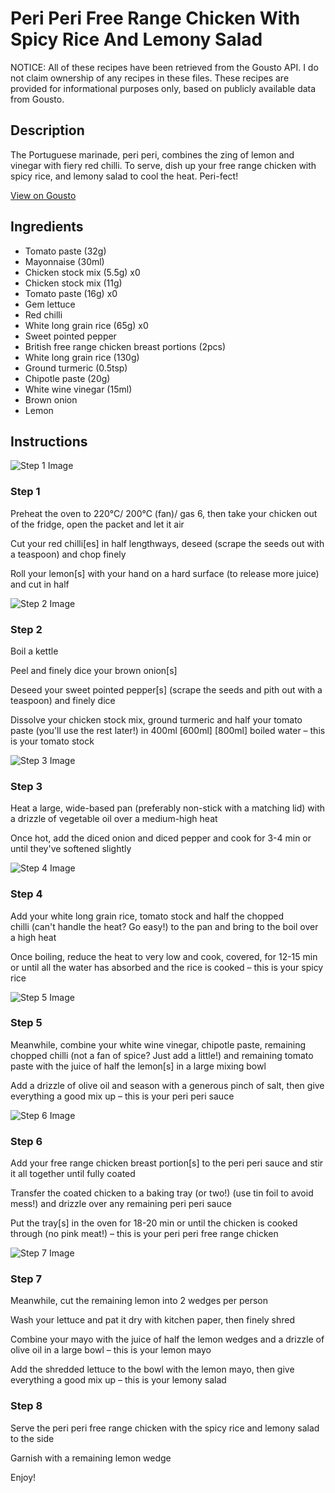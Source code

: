 # Peri Peri Free Range Chicken With Spicy Rice And Lemony Salad

NOTICE: All of these recipes have been retrieved from the Gousto API. I do not claim ownership of any recipes in these files. These recipes are provided for informational purposes only, based on publicly available data from Gousto.

## Description

The Portuguese marinade, peri peri, combines the zing of lemon and vinegar with fiery red chilli. To serve, dish up your free range chicken with spicy rice, and lemony salad to cool the heat. Peri-fect! 

[View on Gousto](https://www.gousto.co.uk/recipes/cookbook/peri-peri-free-range-chicken-with-spicy-rice-and-lemony-salad)

## Ingredients

- Tomato paste (32g)
- Mayonnaise (30ml)
- Chicken stock mix (5.5g) x0
- Chicken stock mix (11g)
- Tomato paste (16g) x0
- Gem lettuce
- Red chilli
- White long grain rice (65g) x0
- Sweet pointed pepper
- British free range chicken breast portions (2pcs)
- White long grain rice (130g)
- Ground turmeric (0.5tsp)
- Chipotle paste (20g)
- White wine vinegar (15ml)
- Brown onion
- Lemon

## Instructions

![Step 1 Image](https://production-media.gousto.co.uk/cms/recipe-step-image/Step-1-1713869513998-x200.jpg)

### Step 1

Preheat the oven to 220°C/ 200°C (fan)/ gas 6, then take your chicken out of the fridge, open the packet and let it air

Cut your red chilli[es] in half lengthways, deseed (scrape the seeds out with a teaspoon) and chop finely

Roll your lemon[s] with your hand on a hard surface (to release more juice) and cut in half

![Step 2 Image](https://production-media.gousto.co.uk/cms/recipe-step-image/Step-2-1713869528152-x200.jpg)

### Step 2

Boil a kettle

Peel and finely dice your brown onion[s]

Deseed your sweet pointed pepper[s] (scrape the seeds and pith out with a teaspoon) and finely dice

Dissolve your chicken stock mix, ground turmeric and half your tomato paste (you'll use the rest later!) in 400ml<span class="text-purple"> [600ml] </span><span class="text-danger">[800ml]</span> boiled water – this is your tomato stock

![Step 3 Image](https://production-media.gousto.co.uk/cms/recipe-step-image/Step-3-1713869545877-x200.jpg)

### Step 3

Heat a large, wide-based pan (preferably non-stick with a matching lid) with a drizzle of vegetable oil over a medium-high heat

Once hot, add the diced onion and diced pepper and cook for 3-4 min or until they've softened slightly

![Step 4 Image](https://production-media.gousto.co.uk/cms/recipe-step-image/Step-4-1713869559145-x200.jpg)

### Step 4

Add your white long grain rice, tomato stock and half the chopped chilli (can't handle the heat? Go easy!) to the pan and bring to the boil over a high heat

Once boiling, reduce the heat to very low and cook, covered, for 12-15 min or until all the water has absorbed and the rice is cooked – this is your spicy rice

![Step 5 Image](https://production-media.gousto.co.uk/cms/recipe-step-image/Step-5-1713869575542-x200.jpg)

### Step 5

Meanwhile, combine your white wine vinegar, chipotle paste, remaining chopped chilli (not a fan of spice? Just add a little!) and remaining tomato paste with the juice of half the lemon[s] in a large mixing bowl

Add a drizzle of olive oil and season with a generous pinch of salt, then give everything a good mix up – this is your peri peri sauce

![Step 6 Image](https://production-media.gousto.co.uk/cms/recipe-step-image/Step-6-1713869594990-x200.jpg)

### Step 6

Add your free range chicken breast portion[s] to the peri peri sauce and stir it all together until fully coated

Transfer the coated chicken to a baking tray (or two!) (use tin foil to avoid mess!) and drizzle over any remaining peri peri sauce

Put the tray[s] in the oven for 18-20 min or until the chicken is cooked through (no pink meat!) – this is your peri peri free range chicken

![Step 7 Image](https://production-media.gousto.co.uk/cms/recipe-step-image/Step-7-1713869605160-x200.jpg)

### Step 7

Meanwhile, cut the remaining lemon into 2 wedges per person

Wash your lettuce and pat it dry with kitchen paper, then finely shred 

Combine your mayo with the juice of half the lemon wedges and a drizzle of olive oil in a large bowl – this is your lemon mayo

Add the shredded lettuce to the bowl with the lemon mayo, then give everything a good mix up – this is your lemony salad

### Step 8

Serve the peri peri free range chicken with the spicy rice and lemony salad to the side

Garnish with a remaining lemon wedge

Enjoy!

